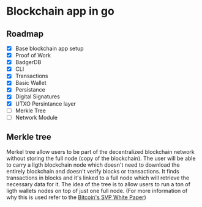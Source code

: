 # Blockchain app in go

## Roadmap

- [x] Base blockchain app setup
- [x] Proof of Work
- [x] BadgerDB
- [x] CLI
- [x] Transactions
- [x] Basic Wallet
- [x] Persistance
- [x] Digital Signatures
- [x] UTXO Persintance layer
- [ ] Merkle Tree
- [ ] Network Module

## Merkle tree

Merkel tree allow users to be part of the decentralized blockchain network without storing the full node (copy of the blockchain).
The user will be able to carry a ligth blockchain node which doesn't need to download the entirely blockchain and doesn't verify blocks or
transactions. It finds transactions in blocks and it's linked to a full node which will retrieve the necessary data for it. The idea of the tree
is to allow users to run a ton of ligth wallets nodes on top of just one full node. (For more information of why this is used refer to the
[Bitcoin's SVP White Paper](https://wiki.bitcoinsv.io/index.php/Simplified_Payment_Verification))
